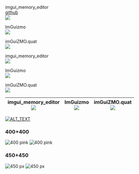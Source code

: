 imgui_memory_editor<BR>
[github](https://github.com/ocornut/imgui_club/tree/master/imgui_memory_editor)<BR>
![](https://user-images.githubusercontent.com/8225057/96697720-85702300-138c-11eb-87b2-65d2202d2a0e.png)

ImGuizmo<BR>[![](https://user-images.githubusercontent.com/8225057/96697854-ac2e5980-138c-11eb-916f-3e2f579c9864.png)](https://github.com/CedricGuillemet/ImGuizmo)

imGuiZMO.quat<BR>[![](https://user-images.githubusercontent.com/8225057/96698222-26f77480-138d-11eb-9c71-d376d72f26fc.png)](https://github.com/BrutPitt/imGuIZMO.quat)


imgui_memory_editor<BR>[![](https://user-images.githubusercontent.com/8225057/96697720-85702300-138c-11eb-87b2-65d2202d2a0e.png)](https://github.com/ocornut/imgui_club/tree/master/imgui_memory_editor)

ImGuizmo<BR>[![](https://user-images.githubusercontent.com/8225057/96697854-ac2e5980-138c-11eb-916f-3e2f579c9864.png)](https://github.com/CedricGuillemet/ImGuizmo)

imGuiZMO.quat<BR>[![](https://user-images.githubusercontent.com/8225057/96698222-26f77480-138d-11eb-9c71-d376d72f26fc.png)](https://github.com/BrutPitt/imGuIZMO.quat)

| imgui_memory_editor<BR>[![](https://user-images.githubusercontent.com/8225057/96697720-85702300-138c-11eb-87b2-65d2202d2a0e.png)](https://github.com/ocornut/imgui_club/tree/master/imgui_memory_editor) | ImGuizmo<BR>[![](https://user-images.githubusercontent.com/8225057/96697854-ac2e5980-138c-11eb-916f-3e2f579c9864.png)](https://github.com/CedricGuillemet/ImGuizmo) | imGuiZMO.quat<BR>[![](https://user-images.githubusercontent.com/8225057/96698222-26f77480-138d-11eb-9c71-d376d72f26fc.png)](https://github.com/BrutPitt/imGuIZMO.quat) |
|---|---|---|


[![ALT_TEXT](THUMBNAIL)](TARGET_URL)

### 400+400
![400 pink](https://user-images.githubusercontent.com/8225057/96697256-ffec7300-138b-11eb-910d-1a8544fed58e.png) ![400 pink](https://user-images.githubusercontent.com/8225057/96697256-ffec7300-138b-11eb-910d-1a8544fed58e.png)

### 450+450
![450 px](https://user-images.githubusercontent.com/8225057/96697042-bef45e80-138b-11eb-92ce-6a39afc4dada.png) ![450 px](https://user-images.githubusercontent.com/8225057/96697042-bef45e80-138b-11eb-92ce-6a39afc4dada.png)

